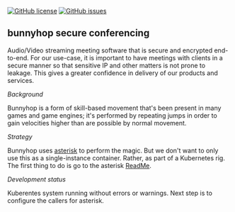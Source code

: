 [![GitHub license](https://img.shields.io/github/license/cartheur-research/bunnyhop)](https://github.com/cartheur-research/bunnyhop/blob/main/LICENSE)
[![GitHub issues](https://img.shields.io/github/issues/cartheur-research/bunnyhop)](https://github.com/cartheur-research/bunnyhop/issues)

## bunnyhop secure conferencing

Audio/Video streaming meeting software that is secure and encrypted end-to-end. For our use-case, it is important to have meetings with clients in a secure manner so that sensitive IP and other matters is not prone to leakage. This gives a greater confidence in delivery of our products and services.

_Background_

Bunnyhop is a form of skill-based movement that's been present in many games and game engines; it's performed by repeating jumps in order to gain velocities higher than are possible by normal movement.

_Strategy_

Bunnyhop uses [asterisk](https://github.com/Cartheur-Research/asterisk) to perform the magic. But we don't want to only use this as a single-instance container. Rather, as part of a Kubernetes rig. The first thing to do is go to the asterisk [ReadMe](/asterisk/README.md).

_Development status_

Kuberentes system running without errors or warnings. Next step is to configure the callers for asterisk.